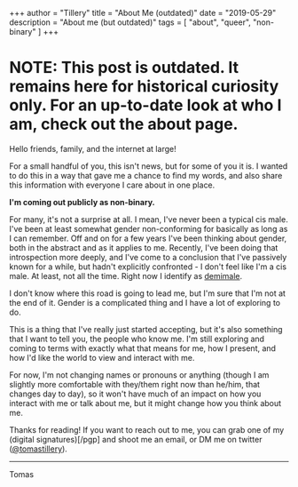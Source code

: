+++
author = "Tillery"
title = "About Me (outdated)"
date = "2019-05-29"
description = "About me (but outdated)"
tags = [
   "about", "queer", "non-binary"
]
+++

# NOTE: This post is outdated. It remains here for historical curiosity only. For an up-to-date look at who I am, check out the about page.

Hello friends, family, and the internet at large!

For a small handful of you, this isn't news, but for some of you it is. I wanted to do this in a way that gave me a chance to find my words, and also share this information with everyone I care about in one place.

**I'm coming out publicly as non-binary.**

For many, it's not a surprise at all. I mean, I've never been a typical cis male. I've been at least somewhat gender non-conforming for basically as long as I can remember. Off and on for a few years I've been thinking about gender, both in the abstract and as it applies to me. Recently, I've been doing that introspection more deeply, and I've come to a conclusion that I've passively known for a while, but hadn't explicitly confronted - I don't feel like I'm a cis male. At least, not all the time. Right now I identify as [demimale](https://gender.wikia.org/wiki/Demiguy).

I don't know where this road is going to lead me, but I'm sure that I'm not at the end of it. Gender is a complicated thing and I have a lot of exploring to do.

This is a thing that I've really just started accepting, but it's also something that I want to tell you, the people who know me. I'm still exploring and coming to terms with exactly what that means for me, how I present, and how I'd like the world to view and interact with me.

For now, I'm not changing names or pronouns or anything (though I am slightly more comfortable with they/them right now than he/him, that changes day to day), so it won't have much of an impact on how you interact with me or talk about me, but it might change how you think about me.

Thanks for reading! If you want to reach out to me, you can grab one of my (digital signatures)[/pgp] and shoot me an email, or DM me on twitter ([@tomastillery](https://twitter.com/AreTillery)).

- --
Tomas
